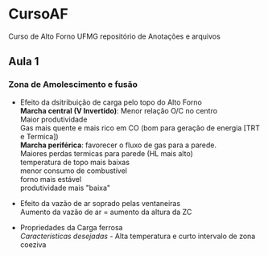 # CursoAF
Curso de Alto Forno UFMG repositório de Anotações e arquivos 

## Aula 1
### Zona de Amolescimento e fusão
* Efeito da dsitribuição de carga pelo topo do Alto Forno  
**Marcha central (V Invertido)**: Menor relação O/C no centro  
Maior produtividade  
Gas mais quente e mais rico em CO (bom para geração de energia [TRT e Termica])  
**Marcha periférica**: favorecer o fluxo de gas para a parede.  
Maiores perdas termicas para parede (HL mais alto)  
temperatura de topo mais baixas  
menor consumo de combustível  
forno mais estável  
produtividade mais "baixa"  

* Efeito da vazão de ar soprado pelas ventaneiras  
Aumento da vazão de ar = aumento da altura da ZC

* Propriedades da Carga ferrosa  
*Caracteristicas desejadas* - Alta temperatura e curto intervalo de zona coeziva  
